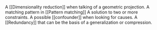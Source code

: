 A [[Dimensionality reduction]] when talking of a geometric projection.
A matching pattern in [[Pattern matching]]
A solution to two or more constraints.
A possible [[confounder]] when looking for causes.
A [[Redundancy]] that can be the basis of a generalization or compression.
